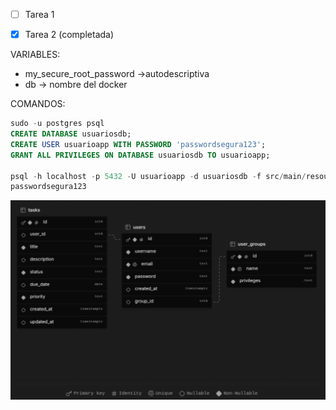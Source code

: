 - [ ] Tarea 1
- [x] Tarea 2 (completada)


VARIABLES: 

- my_secure_root_password ->autodescriptiva 
- db -> nombre del docker


COMANDOS:
```sql
sudo -u postgres psql
CREATE DATABASE usuariosdb;
CREATE USER usuarioapp WITH PASSWORD 'passwordsegura123';
GRANT ALL PRIVILEGES ON DATABASE usuariosdb TO usuarioapp;

psql -h localhost -p 5432 -U usuarioapp -d usuariosdb -f src/main/resources/db/migration/V1__initial_schema.sql
passwordsegura123
```
![Vista esquemática](esquema.png)
